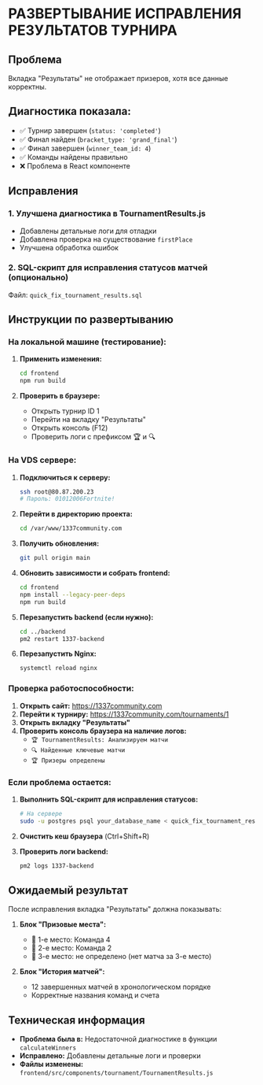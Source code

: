# РАЗВЕРТЫВАНИЕ ИСПРАВЛЕНИЯ РЕЗУЛЬТАТОВ ТУРНИРА

## Проблема
Вкладка "Результаты" не отображает призеров, хотя все данные корректны.

## Диагностика показала:
- ✅ Турнир завершен (`status: 'completed'`)
- ✅ Финал найден (`bracket_type: 'grand_final'`)  
- ✅ Финал завершен (`winner_team_id: 4`)
- ✅ Команды найдены правильно
- ❌ Проблема в React компоненте

## Исправления

### 1. Улучшена диагностика в TournamentResults.js
- Добавлены детальные логи для отладки
- Добавлена проверка на существование `firstPlace`
- Улучшена обработка ошибок

### 2. SQL-скрипт для исправления статусов матчей (опционально)
Файл: `quick_fix_tournament_results.sql`

## Инструкции по развертыванию

### На локальной машине (тестирование):

1. **Применить изменения:**
   ```bash
   cd frontend
   npm run build
   ```

2. **Проверить в браузере:**
   - Открыть турнир ID 1
   - Перейти на вкладку "Результаты"
   - Открыть консоль (F12)
   - Проверить логи с префиксом 🏆 и 🔍

### На VDS сервере:

1. **Подключиться к серверу:**
   ```bash
   ssh root@80.87.200.23
   # Пароль: 01012006Fortnite!
   ```

2. **Перейти в директорию проекта:**
   ```bash
   cd /var/www/1337community.com
   ```

3. **Получить обновления:**
   ```bash
   git pull origin main
   ```

4. **Обновить зависимости и собрать frontend:**
   ```bash
   cd frontend
   npm install --legacy-peer-deps
   npm run build
   ```

5. **Перезапустить backend (если нужно):**
   ```bash
   cd ../backend
   pm2 restart 1337-backend
   ```

6. **Перезапустить Nginx:**
   ```bash
   systemctl reload nginx
   ```

### Проверка работоспособности:

1. **Открыть сайт:** https://1337community.com
2. **Перейти к турниру:** https://1337community.com/tournaments/1
3. **Открыть вкладку "Результаты"**
4. **Проверить консоль браузера на наличие логов:**
   - `🏆 TournamentResults: Анализируем матчи`
   - `🔍 Найденные ключевые матчи`
   - `🏆 Призеры определены`

### Если проблема остается:

1. **Выполнить SQL-скрипт для исправления статусов:**
   ```bash
   # На сервере
   sudo -u postgres psql your_database_name < quick_fix_tournament_results.sql
   ```

2. **Очистить кеш браузера** (Ctrl+Shift+R)

3. **Проверить логи backend:**
   ```bash
   pm2 logs 1337-backend
   ```

## Ожидаемый результат

После исправления вкладка "Результаты" должна показывать:

1. **Блок "Призовые места":**
   - 🥇 1-е место: Команда 4
   - 🥈 2-е место: Команда 2  
   - 🥉 3-е место: не определено (нет матча за 3-е место)

2. **Блок "История матчей":**
   - 12 завершенных матчей в хронологическом порядке
   - Корректные названия команд и счета

## Техническая информация

- **Проблема была в:** Недостаточной диагностике в функции `calculateWinners`
- **Исправлено:** Добавлены детальные логи и проверки
- **Файлы изменены:** `frontend/src/components/tournament/TournamentResults.js`